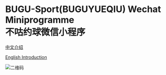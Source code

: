 # BUGU-Sport(BUGUYUEQIU) Wechat Miniprogramme</br>不咕约球微信小程序

[中文介绍](https://github.com/HeXavi8/BUGU-Sport/tree/main/中文介绍)

[English Introduction](https://github.com/HeXavi8/BUGU-Sport/tree/main/English_introduction)

![二维码](https://github.com/HeXavi8/BUGU-Sport/blob/main/QRcode.JPG)

